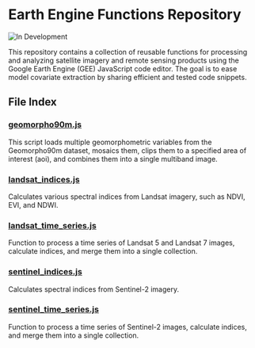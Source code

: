 # Earth Engine Functions Repository

![In Development](https://img.shields.io/badge/Status-In%20Development-yellow)

This repository contains a collection of reusable functions for processing and analyzing satellite imagery and remote sensing products using the Google Earth Engine (GEE) JavaScript code editor. The goal is to ease model covariate extraction by sharing efficient and tested code snippets.

## File Index

### [geomorpho90m.js](https://github.com/bgcasey/google_earth_engine_functions/blob/main/geomorpho90m.js)
This script loads multiple geomorphometric variables from the 
Geomorpho90m dataset, mosaics them, clips them to a specified area 
of interest (aoi), and combines them into a single multiband image.

### [landsat_indices.js](https://github.com/bgcasey/google_earth_engine_functions/blob/main/landsat_indices.js)
Calculates various spectral indices from Landsat imagery, such as NDVI, EVI, and NDWI.

### [landsat_time_series.js](https://github.com/bgcasey/google_earth_engine_functions/blob/main/landsat_time_series.js)
Function to process a time series of Landsat 5 and Landsat 7 images, calculate indices, and merge them into a single collection.

### [sentinel_indices.js](https://github.com/bgcasey/google_earth_engine_functions/blob/main/sentinel_indices.js)
Calculates spectral indices from Sentinel-2 imagery. 

### [sentinel_time_series.js](https://github.com/bgcasey/google_earth_engine_functions/blob/main/sentinel_time_series.js)
Function to process a time series of Sentinel-2 images, calculate indices, and merge them into a single collection.

